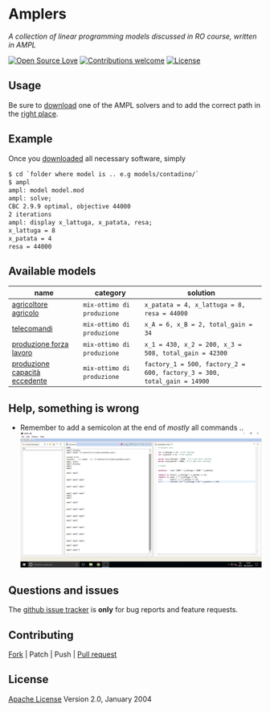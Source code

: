 # Amplers

*A collection of linear programming models discussed in RO course, written in AMPL*


[![Open Source Love](https://badges.frapsoft.com/os/v1/open-source.svg?v=103)](https://opensource.org/licenses/Apache-2.0) [![Contributions welcome](https://img.shields.io/badge/contributions-welcome-brightgreen.svg?style=flat)](https://github.com/fiup/amplers/issues) [![License](https://img.shields.io/badge/license-Apache%202.0-blue.svg)](https://www.apache.org/licenses/LICENSE-2.0)


## Usage
Be sure to [download](http://ampl.com/products/solvers/open-source/) one of the AMPL solvers and to add the correct path in the [right place](/models/contadino/model.mod#L31).


## Example
Once you [downloaded](#usage) all necessary software, simply
```shell
$ cd `folder where model is .. e.g models/contadino/`
$ ampl
ampl: model model.mod
ampl: solve;
CBC 2.9.9 optimal, objective 44000
2 iterations
ampl: display x_lattuga, x_patata, resa;
x_lattuga = 8
x_patata = 4
resa = 44000
```


## Available models
| name | category | solution |
| ------------- | ------------- | ------------- |
| [agricoltore agricolo](models/contadino) | `mix-ottimo di produzione` | `x_patata = 4, x_lattuga = 8, resa = 44000` |
| [telecomandi](models/telecomandi) | `mix-ottimo di produzione` | `x_A = 6, x_B = 2, total_gain = 34` |
| [produzione forza lavoro](models/prod-forza-lavoro) | `mix-ottimo di produzione` | `x_1 = 430, x_2 = 200, x_3 = 508, total_gain = 42300` |
| [produzione capacità eccedente](models/prod-cap-eccedente) | `mix-ottimo di produzione` | `factory_1 = 500, factory_2 = 600, factory_3 = 300, total_gain = 14900` |

## Help, something is wrong
- Remember to add a semicolon at the end of *mostly* all commands .. ![WTF semicolon](extra/wtf.png)


## Questions and issues
The [github issue tracker](https://github.com/fiup/amplers/issues) is **only** for bug reports and feature requests.


## Contributing
[Fork](https://github.com/fiup/amplers/fork) | Patch | Push | [Pull request](https://github.com/fiup/amplers/pulls)


## License
[Apache License](http://www.apache.org/licenses/LICENSE-2.0) Version 2.0, January 2004
